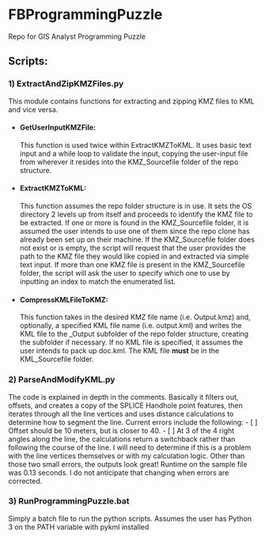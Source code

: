 # FBProgrammingPuzzle
 Repo for GIS Analyst Programming Puzzle

## Scripts:
### 1) ExtractAndZipKMZFiles.py
This module contains functions for extracting and zipping KMZ files to KML and vice versa.
- #### GetUserInputKMZFile: 
    This function is used twice within ExtractKMZToKML. It uses basic text input and a while loop to validate the input, copying the user-input file from wherever it resides into the KMZ_Sourcefile folder of the repo structure.
- #### ExtractKMZToKML: 
    This function assumes the repo folder structure is in use. It sets the OS directory 2 levels up from itself and proceeds to identify the KMZ file to be extracted. If one or more is found in the KMZ_Sourcefile folder, it is assumed the user intends to use one of them since the repo clone has already been set up on their machine. If the KMZ_Sourcefile folder does not exist or is empty, the script will request that the user provides the path to the KMZ file they would like copied in and extracted via simple text input. If more than one KMZ file is present in the KMZ_Sourcefile folder, the script will ask the user to specify which one to use by inputting an index to match the enumerated list. 
- #### CompressKMLFileToKMZ:
    This function takes in the desired KMZ file name (i.e. Output.kmz) and, optionally, a specified KML file name (i.e. output.kml) and writes the KML file to the _Output subfolder of the repo folder structure, creating the subfolder if necessary. If no KML file is specified, it assumes the user intends to pack up doc.kml. The KML file **must** be in the KML_Sourcefile folder.

### 2) ParseAndModifyKML.py
The code is explained in depth in the comments. Basically it filters out, offsets, and creates a copy of the SPLICE Handhole point features, then iterates through all the line vertices and uses distance calculations to determine how to segment the line. Current errors include the following:
    - [ ] Offset should be 10 meters, but is closer to 40.
    - [ ] At 3 of the 4 right angles along the line, the calculations return a switchback rather than following the course of the line. I will need to determine if this is a problem with the line vertices themselves or with my calculation logic. Other than those two small errors, the outputs look great!
Runtime on the sample file was 0.13 seconds. I do not anticipate that changing when errors are corrected. 


### 3) RunProgrammingPuzzle.bat
Simply a batch file to run the python scripts. Assumes the user has Python 3 on the PATH variable with pykml installed